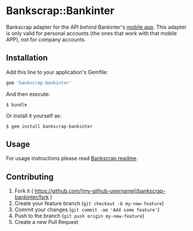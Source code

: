 # Bankscrap::Bankinter

Bankscrap adapter for the API behind Bankinter's [mobile app](https://play.google.com/store/apps/details?id=com.bankinter.launcher).
This adapter is only valid for personal accounts (the ones that work with that mobile APP), not for company accounts.

## Installation

Add this line to your application's Gemfile:

```ruby
gem 'bankscrap-bankinter'
```

And then execute:

    $ bundle

Or install it yourself as:

    $ gem install bankscrap-bankinter

## Usage

For usage instructions please read [Bankscrap readme](https://github.com/bankscrap/bankscrap/blob/refactor/README.md#usage).


## Contributing

1. Fork it ( https://github.com/[my-github-username]/bankscrap-bankinter/fork )
2. Create your feature branch (`git checkout -b my-new-feature`)
3. Commit your changes (`git commit -am 'Add some feature'`)
4. Push to the branch (`git push origin my-new-feature`)
5. Create a new Pull Request
